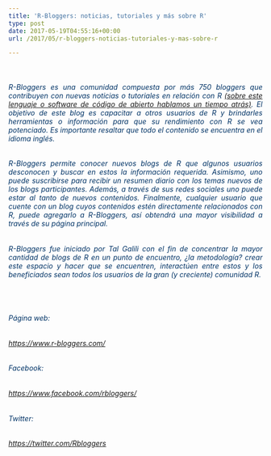```yaml
---
title: 'R-Bloggers: noticias, tutoriales y más sobre R'
type: post
date: 2017-05-19T04:55:16+00:00
url: /2017/05/r-bloggers-noticias-tutoriales-y-mas-sobre-r

---
```

&nbsp;

<h6 style="text-align: justify;">
  <span style="color: #003366;">R-Bloggers es una comunidad compuesta por más 750 bloggers que contribuyen con nuevas noticias o tutoriales en relación con R <a href="https://goo.gl/M3PNvW" target="_blank" rel="noopener noreferrer">(sobre este lenguaje o software de código de abierto hablamos un tiempo atrás)</a>. El objetivo de este blog es capacitar a otros usuarios de R y brindarles herramientas o información para que su rendimiento con R se vea potenciado. Es importante resaltar que todo el contenido se encuentra en el idioma inglés.</span>
</h6>

<h6 style="text-align: justify;">
  <span style="color: #003366;">R-Bloggers permite conocer nuevos blogs de R que algunos usuarios desconocen y buscar en estos la información requerida. Asimismo, uno puede suscribirse para recibir un resumen diario con los temas nuevos de los blogs participantes. Además, a través de sus redes sociales uno puede estar al tanto de nuevos contenidos. Finalmente, cualquier usuario que cuente con un blog cuyos contenidos estén directamente relacionados con R, puede agregarlo a R-Bloggers, así obtendrá una mayor visibilidad a través de su página principal.</span>
</h6>

<h6 style="text-align: justify;">
  <span style="color: #003366;">R-Bloggers fue iniciado por Tal Galili con el fin de concentrar la mayor cantidad de blogs de R en un punto de encuentro, ¿la metodología? crear este espacio y hacer que se encuentren, interactúen entre estos y los beneficiados sean todos los usuarios de la gran (y creciente) comunidad R.</span>
</h6>

&nbsp;

<h6 style="text-align: justify;">
  <span style="color: #003366;">Página web:</span>
</h6>

###### <span style="color: #003434;"><a style="color: #003434;" href="https://www.r-bloggers.com/" target="_blank" rel="noopener noreferrer">https://www.r-bloggers.com/</a></span>

<h6 style="text-align: justify;">
  <span style="color: #003366;">Facebook:</span>
</h6>

###### <span style="color: #003434;"><a style="color: #003434;" href="https://www.facebook.com/rbloggers/" target="_blank" rel="noopener noreferrer">https://www.facebook.com/rbloggers/</a></span>

<h6 style="text-align: justify;">
  <span style="color: #003366;">Twitter:</span>
</h6>

###### <span style="color: #003434;"><a style="color: #003434;" href="https://twitter.com/Rbloggers" target="_blank" rel="noopener noreferrer">https://twitter.com/Rbloggers</a></span>